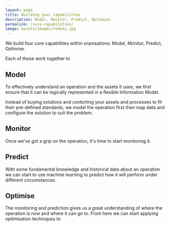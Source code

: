```yaml
---
layout: page
title: Building your capabilities
description: Model, Monitor, Predict, Optimise.
permalink: /core-capabilities/
image: assets/images/redsky.jpg
---
```


We build four core capabilities within oranisations: Model, Monitor, Predict, Optimise.

Each of these work together to

## Model

To effectively understand an operation and the assets it uses, we first ensure
that it can be logically represented in a flexible Information Model.

Instead of buying solutions and contorting your assets and processes to fit
their pre-defined standards, we model the operation first then map data and
configure the solution to suit the problem.

## Monitor

Once we've got a grip on the operation, it's time to start monitoring it.

## Predict

With some fundamental knowledge and historical data about an operation we can
start to use machine learning to predict how it will perform under different
circumstances.

## Optimise

The monitoring and prediction gives us a great understanding of where the
operation is now and where it can go to. From here we can start applying
optimisation techinques to
